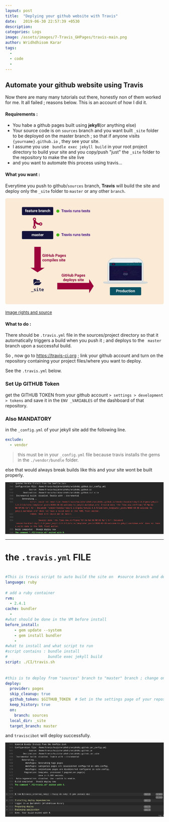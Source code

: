 ```yaml
---
layout: post
title:  "Deplying your github website with Travis"
date:   2019-06-30 22:57:39 +0530
description:
categories: Logs
image: /assets/images/7-Travis_GHPages/travis-main.png
author: Wridhdhisom Karar
tags:
  - 
  - code
  - 
---
```

## Automate your github website using Travis

Now there are many many tutorials out there, honestly non of them worked for me. It all failed ; reasons below. This is an account of how I did it.

#### Requirements :
- You habe a github pages built using **jekyll**(or anything else)
- Your source code is on `sources` branch and you want built `_site` folder to be deployed on the master branch ; so that if anyone visits `{yourname}.github.io` , they see your site.
- I assume you use ` bundle exec jekyll build` in your root project directory to build your site and you copy/push "just" the `_site` folder to the repository to make the site live
-  and you want to automate this process using travis...

#### What you want :
Everytime you push to github/`sources` branch, **Travis** will build the site and deploy only the `_site` folder to `master` or any other `branch`.

![Placeholder](/assets/images/7-Travis_GHPages/workflow_github.jpg)

<font color="grey" size=2>
<a href=https://savaslabs.com/2016/10/25/deploy-jekyll-with-travis.html >Image rights and source </a>
</font>

#### What to do :
There should be `.travis.yml` file in the sources/project directory so that it automatically triggers a build when you push it ;
and deploys to the ` master` branch upon a successful build.

So , now go to <https://travis-ci.org> ; link your github account and turn on the repository containing your project files/where you want to deploy.

See the `.travis.yml` below. 

### Set Up GITHUB Token

get the GITHUB TOKEN from your github account `> settings > development > tokens`
and save it in the `ENV _VARIABLES` of the dashboard of that repository.


### Also MANDATORY
in the `_config.yml` of your jekyll site add the following line.

```yml
exclude:
  - vendor
```

>this must be in your `_config.yml` file because travis installs the gems in the `./vendor/bundle` folder. 

else that would always break builds like this and your site wont be built properly.

![Placeholder](/assets/images/7-Travis_GHPages/travis_not&#32;built.png#full)

---


# the  `.travis.yml` FILE

```yml

#This is travis script to auto build the site on  #source branch and deploy to mster branch
language: ruby

# add a ruby container
rvm:
  - 2.4.1
cache: bundler
  - 
#what should be done in the VM before install
before_install:
    - gem update --system
    - gem install bundler
    - 
#what to install and what script to run
#script contains : bundle install
#                  bundle exec jekyll build
script: ./CI/travis.sh


#this is to deploy from "sources" branch to "master" branch ; change on and target accordingly
deploy:
  provider: pages
  skip_cleanup: true
  github_token: $GITHUB_TOKEN  # Set in the settings page of your repository, as a secure variable
  keep_history: true
  on:
    branch: sources
  local_dir: _site
  target_branch: master
```



and `traviscibot` will deploy successfully.

![Placeholder](/assets/images/7-Travis_GHPages/built.png)